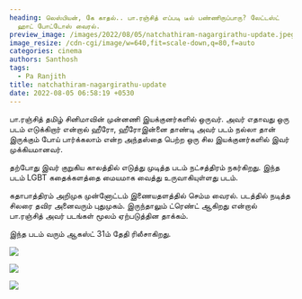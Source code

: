 ```yaml
---
heading: லெஸ்பியன், கே காதல்.. பா.ரஞ்சித் எப்படி டீல் பண்ணிருப்பாரு? லேட்டஸ்ட்
  ஹாட் போட்டோஸ் வைரல்.
preview_image: /images/2022/08/05/natchathiram-nagargirathu-update.jpeg
image_resize: /cdn-cgi/image/w=640,fit=scale-down,q=80,f=auto
categories: cinema
authors: Santhosh
tags:
  - Pa Ranjith
title: natchathiram-nagargirathu-update
date: 2022-08-05 06:58:19 +0530
---
```

பா.ரஞ்சித் தமிழ் சினிமாவின் முன்னணி இயக்குனர்களில் ஒருவர். அவர் எதாவது ஒரு படம் எடுக்கிறார் என்றால் ஹீரோ, ஹீரோஇன்னை தாண்டி அவர் படம் நல்லா தான் இருக்கும் போய் பார்க்கலாம் என்ற அந்தஸ்தை பெற்ற ஒரு சில இயக்குனர்களில் இவர் முக்கியமானவர்.

தற்போது இவர் குறுகிய காலத்தில் எடுத்து முடித்த படம் நட்சத்திரம் நகர்கிறது. இந்த படம் LGBT கதைக்களத்தை மையமாக வைத்து உருவாகியுள்ளது படம்.

கதாபாத்திரம் அறிமுக முன்னோட்டம் இணையதளத்தில் செம்ம வைரல். படத்தில் நடித்த சிலரை தவிர அனைவரும் புதுமுகம். இருந்தாலும் ட்ரெண்ட் ஆகிறது என்றால் பா.ரஞ்சித் அவர் படங்கள் மூலம் ஏற்படுத்தின தாக்கம்.

இந்த படம் வரும் ஆகஸ்ட் 31ம் தேதி ரிலீசாகிறது.

![](/images/2022/08/05/pa-ranjith-natchathiram-nagargirathu.jpeg)

![](/images/2022/08/05/pa-ranjith-natchathiram-nagargirathu-1.jpeg)

![](/images/2022/08/05/pa-ranjith-natchathiram-nagargirathu-3.jpeg)